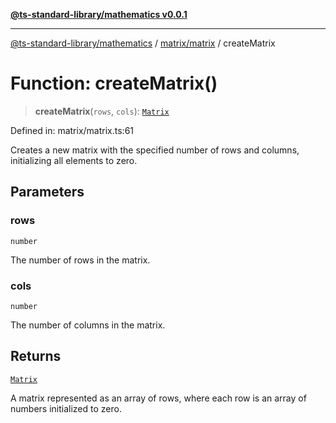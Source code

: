 [**@ts-standard-library/mathematics v0.0.1**](../../../README.md)

***

[@ts-standard-library/mathematics](../../../README.md) / [matrix/matrix](../README.md) / createMatrix

# Function: createMatrix()

> **createMatrix**(`rows`, `cols`): [`Matrix`](../type-aliases/Matrix.md)

Defined in: matrix/matrix.ts:61

Creates a new matrix with the specified number of rows and columns,
initializing all elements to zero.

## Parameters

### rows

`number`

The number of rows in the matrix.

### cols

`number`

The number of columns in the matrix.

## Returns

[`Matrix`](../type-aliases/Matrix.md)

A matrix represented as an array of rows, where each row is an array of numbers initialized to zero.
